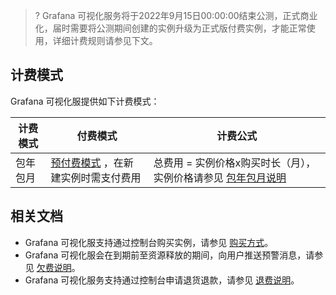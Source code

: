 > ? Grafana 可视化服务将于2022年9月15日00:00:00结束公测，正式商业化，届时需要将公测期间创建的实例升级为正式版付费实例，才能正常使用，详细计费规则请参见下文。



## 计费模式

Grafana 可视化服提供如下计费模式：

| 计费模式 | 付费模式                                                     | 计费公式|
| -------- | ------------------------------------------------------------ | ------------------------------------------------------------ |
| 包年包月 |[预付费模式](https://cloud.tencent.com/document/product/555/9618) ，在新建实例时需支付费用|总费用 = 实例价格x购买时长（月），实例价格请参见 [包年包月说明]()|

## 相关文档
- Grafana 可视化服支持通过控制台购买实例，请参见 [购买方式]()。
-  Grafana 可视化服会在到期前至资源释放的期间，向用户推送预警消息，请参见 [欠费说明]()。
- Grafana 可视化服务支持通过控制台申请退货退款，请参见 [退费说明]()。

